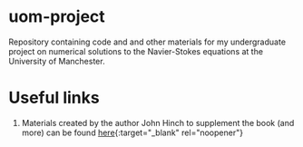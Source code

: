 # uom-project

Repository containing code and and other materials for my undergraduate project on numerical solutions to the Navier-Stokes equations at the University of Manchester.


# Useful links

1. Materials created by the author John Hinch to supplement the book (and more) can be found [here](http://www.damtp.cam.ac.uk/user/hinch/teaching/CMIFM_Handouts/){:target="_blank" rel="noopener"}
